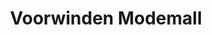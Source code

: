 ---
address: Smidsweg 5-7
title: Voorwinden Modemall
city: "'s Gravendeel"
zip: 3295 BT
country: Netherlands
lat: 51.779939
lng: 4.616376
phone: 078 6305050
email: info@voorwinden.nl
url: 
---